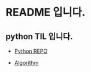 # README 입니다.

## python TIL 입니다.

- [Python REPO](https://github.com/junhyuk11/TIL/tree/master/python)

- [Algorithm](https://github.com/junhyuk11/TIL/tree/master/algorythm)
